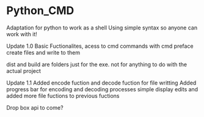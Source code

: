# Python_CMD
Adaptation for python to work as a shell
Using simple syntax so anyone can work with it!

Update 1.0
Basic Fuctionalites, acess to cmd commands with cmd preface
create files and write to them

dist and build are folders just for the exe. not for anything to do with the actual project

Update 1.1
Added encode fuction and decode fuction for file writting
Added progress bar for encoding and decoding processes
simple display edits and added more file fuctions to previous fuctions

Drop box api to come?




